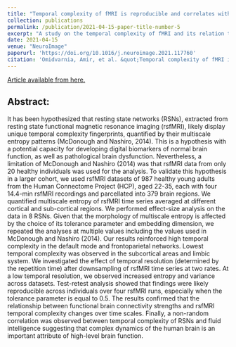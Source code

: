 ```yaml
---
title: "Temporal complexity of fMRI is reproducible and correlates with higher order cognition"
collection: publications
permalink: /publication/2021-04-15-paper-title-number-5
excerpt: "A study on the temporal complexity of fMRI and its relation to higher order cognition."
date: 2021-04-15
venue: "NeuroImage"
paperurl: 'https://doi.org/10.1016/j.neuroimage.2021.117760'
citation: 'Omidvarnia, Amir, et al. &quot;Temporal complexity of fMRI is reproducible and correlates with higher order cognition.&quot; <i>NeuroImage</i> (2021): 117760.'
---
```


[Article available from here.](https://doi.org/10.1016/j.neuroimage.2021.117760)

## Abstract:

It has been hypothesized that resting state networks (RSNs), extracted from resting state functional magnetic resonance imaging (rsfMRI), likely display unique temporal complexity fingerprints, quantified by their multiscale entropy patterns (McDonough and Nashiro, 2014). This is a hypothesis with a potential capacity for developing digital biomarkers of normal brain function, as well as pathological brain dysfunction. Nevertheless, a limitation of McDonough and Nashiro (2014) was that rsfMRI data from only 20 healthy individuals was used for the analysis. To validate this hypothesis in a larger cohort, we used rsfMRI datasets of 987 healthy young adults from the Human Connectome Project (HCP), aged 22-35, each with four 14.4-min rsfMRI recordings and parcellated into 379 brain regions. We quantified multiscale entropy of rsfMRI time series averaged at different cortical and sub-cortical regions. We performed effect-size analysis on the data in 8 RSNs. Given that the morphology of multiscale entropy is affected by the choice of its tolerance parameter and embedding dimension, we repeated the analyses at multiple values including the values used in McDonough and Nashiro (2014). Our results reinforced high temporal complexity in the default mode and frontoparietal networks. Lowest temporal complexity was observed in the subcortical areas and limbic system. We investigated the effect of temporal resolution (determined by the repetition time) after downsampling of rsfMRI time series at two rates. At a low temporal resolution, we observed increased entropy and variance across datasets. Test-retest analysis showed that findings were likely reproducible across individuals over four rsfMRI runs, especially when the tolerance parameter is equal to 0.5. The results confirmed that the relationship between functional brain connectivity strengths and rsfMRI temporal complexity changes over time scales. Finally, a non-random correlation was observed between temporal complexity of RSNs and fluid intelligence suggesting that complex dynamics of the human brain is an important attribute of high-level brain function.
